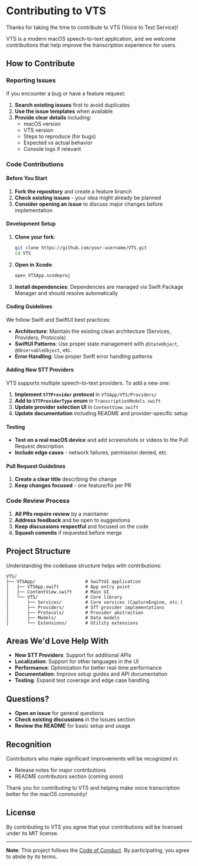 # Contributing to VTS

Thanks for taking the time to contribute to VTS (Voice to Text Service)!

VTS is a modern macOS speech-to-text application, and we welcome contributions that help improve the transcription experience for users.

## How to Contribute

### Reporting Issues

If you encounter a bug or have a feature request:

1. **Search existing issues** first to avoid duplicates
2. **Use the issue templates** when available
3. **Provide clear details** including:
   - macOS version
   - VTS version
   - Steps to reproduce (for bugs)
   - Expected vs actual behavior
   - Console logs if relevant

### Code Contributions

#### Before You Start

1. **Fork the repository** and create a feature branch
2. **Check existing issues** - your idea might already be planned
3. **Consider opening an issue** to discuss major changes before implementation

#### Development Setup

1. **Clone your fork**:
   ```bash
   git clone https://github.com/your-username/VTS.git
   cd VTS
   ```

2. **Open in Xcode**:
   ```bash
   open VTSApp.xcodeproj
   ```

3. **Install dependencies**: Dependencies are managed via Swift Package Manager and should resolve automatically

#### Coding Guidelines

We follow Swift and SwiftUI best practices:

- **Architecture**: Maintain the existing clean architecture (Services, Providers, Protocols)
- **SwiftUI Patterns**: Use proper state management with `@StateObject`, `@ObservableObject`, etc.
- **Error Handling**: Use proper Swift error handling patterns

#### Adding New STT Providers

VTS supports multiple speech-to-text providers. To add a new one:

1. **Implement `STTProvider` protocol** in `VTSApp/VTS/Providers/`
2. **Add to `STTProviderType` enum** in `TranscriptionModels.swift`
3. **Update provider selection UI** in `ContentView.swift`
5. **Update documentation** including README and provider-specific setup

#### Testing

- **Test on a real macOS device** and add screenshots or videos to the Pull Request description
- **Include edge cases** - network failures, permission denied, etc.

#### Pull Request Guidelines

1. **Create a clear title** describing the change
5. **Keep changes focused** - one feature/fix per PR

### Code Review Process

1. **All PRs require review** by a maintainer
2. **Address feedback** and be open to suggestions
3. **Keep discussions respectful** and focused on the code
4. **Squash commits** if requested before merge

## Project Structure

Understanding the codebase structure helps with contributions:

```
VTS/
├── VTSApp/                   # SwiftUI application
│   ├── VTSApp.swift          # App entry point
│   ├── ContentView.swift     # Main UI
│   └── VTS/                  # Core library
│       ├── Services/         # Core services (CaptureEngine, etc.)
│       ├── Providers/        # STT provider implementations
│       ├── Protocols/        # Provider abstraction
│       ├── Models/           # Data models
│       └── Extensions/       # Utility extensions
```

## Areas We'd Love Help With

- **New STT Providers**: Support for additional APIs
- **Localization**: Support for other languages in the UI
- **Performance**: Optimization for better real-time performance
- **Documentation**: Improve setup guides and API documentation
- **Testing**: Expand test coverage and edge case handling

## Questions?

- **Open an issue** for general questions
- **Check existing discussions** in the Issues section
- **Review the README** for basic setup and usage

## Recognition

Contributors who make significant improvements will be recognized in:
- Release notes for major contributions
- README contributors section (coming soon)

Thank you for contributing to VTS and helping make voice transcription better for the macOS community!

## License

By contributing to VTS you agree that your contributions will be licensed under its MIT license.

---

**Note**: This project follows the [Code of Conduct](CODE_OF_CONDUCT.md). By participating, you agree to abide by its terms. 